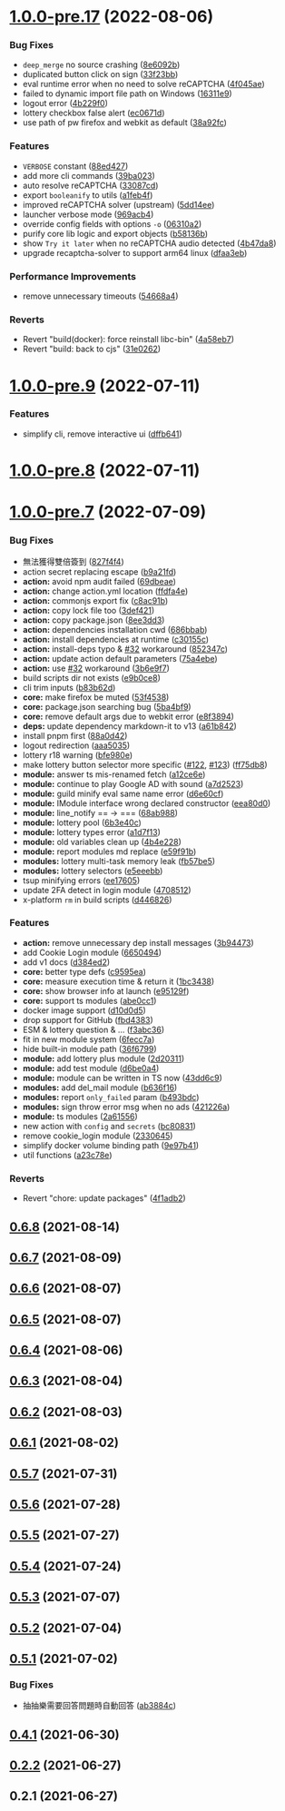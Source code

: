 # [1.0.0-pre.17](https://gitlab.com/JacobLinCool/bahamut-automation/compare/v1.0.0-pre.9...v1.0.0-pre.17) (2022-08-06)


### Bug Fixes

* `deep_merge` no source crashing ([8e6092b](https://gitlab.com/JacobLinCool/bahamut-automation/commit/8e6092bdf2ee52128c4acf7b0cb226fb7e76b80b))
* duplicated button click on sign ([33f23bb](https://gitlab.com/JacobLinCool/bahamut-automation/commit/33f23bb72a7eeaa288da1548ec77abf1730b69f2))
* eval runtime error when no need to solve reCAPTCHA ([4f045ae](https://gitlab.com/JacobLinCool/bahamut-automation/commit/4f045ae0c082feb88d926895dad4ab6f04bb9e15))
* failed to dynamic import file path on Windows ([16311e9](https://gitlab.com/JacobLinCool/bahamut-automation/commit/16311e94fd9a97060dd98621b5e42a78da82406f))
* logout error ([4b229f0](https://gitlab.com/JacobLinCool/bahamut-automation/commit/4b229f01ae653344e27c99eef1ddf59936a9eac8))
* lottery checkbox false alert ([ec0671d](https://gitlab.com/JacobLinCool/bahamut-automation/commit/ec0671de2629dedf60d5d49d2af839d31d6148a1))
* use path of pw firefox and webkit as default ([38a92fc](https://gitlab.com/JacobLinCool/bahamut-automation/commit/38a92fc61fa841742cb613bc25c15c70cc6a0bac))


### Features

* `VERBOSE` constant ([88ed427](https://gitlab.com/JacobLinCool/bahamut-automation/commit/88ed427a2bfb46becb492b9c42140c0760628779))
* add more cli commands ([39ba023](https://gitlab.com/JacobLinCool/bahamut-automation/commit/39ba023208fec4204b11deca68c929967b5bb58f))
* auto resolve reCAPTCHA ([33087cd](https://gitlab.com/JacobLinCool/bahamut-automation/commit/33087cd61985a84c677932a10b0d1062e707f416))
* export `booleanify` to utils ([a1feb4f](https://gitlab.com/JacobLinCool/bahamut-automation/commit/a1feb4ff65fd82db1fba555f0e75fc1a69ec6225))
* improved reCAPTCHA solver (upstream) ([5dd14ee](https://gitlab.com/JacobLinCool/bahamut-automation/commit/5dd14ee137992a20853b148f8adf69f1cabf1bfc))
* launcher verbose mode ([969acb4](https://gitlab.com/JacobLinCool/bahamut-automation/commit/969acb47293e7c9f90f4e6f8efbe999811479324))
* override config fields with options `-o` ([06310a2](https://gitlab.com/JacobLinCool/bahamut-automation/commit/06310a225b25d9288905a63ed5b312a46f256b34))
* purify core lib logic and export objects ([b58136b](https://gitlab.com/JacobLinCool/bahamut-automation/commit/b58136ba34fc5491c73c391ca874aadc40cd56ea))
* show `Try it later` when no reCAPTCHA audio detected ([4b47da8](https://gitlab.com/JacobLinCool/bahamut-automation/commit/4b47da8b0117d0832e9a279b906ac4e86eb1fde4))
* upgrade recaptcha-solver to support arm64 linux ([dfaa3eb](https://gitlab.com/JacobLinCool/bahamut-automation/commit/dfaa3eb6ce817dcd0edb890306344712367c09fb))


### Performance Improvements

* remove unnecessary timeouts ([54668a4](https://gitlab.com/JacobLinCool/bahamut-automation/commit/54668a46ade094b8b54a337fd083b50f4100696a))


### Reverts

* Revert "build(docker): force reinstall libc-bin" ([4a58eb7](https://gitlab.com/JacobLinCool/bahamut-automation/commit/4a58eb731533c4b5b54d2417bf3188ae3b98e26d))
* Revert "build: back to cjs" ([31e0262](https://gitlab.com/JacobLinCool/bahamut-automation/commit/31e0262efa3a4234bc2510ab1628f15ce8c72c04))



# [1.0.0-pre.9](https://gitlab.com/JacobLinCool/bahamut-automation/compare/v1.0.0-pre.8...v1.0.0-pre.9) (2022-07-11)


### Features

* simplify cli, remove interactive ui ([dffb641](https://gitlab.com/JacobLinCool/bahamut-automation/commit/dffb641992ffc9b1375f78c9aa49eb16a0205097))



# [1.0.0-pre.8](https://gitlab.com/JacobLinCool/bahamut-automation/compare/v1.0.0-pre.7...v1.0.0-pre.8) (2022-07-11)



# [1.0.0-pre.7](https://gitlab.com/JacobLinCool/bahamut-automation/compare/v0.6.8...v1.0.0-pre.7) (2022-07-09)


### Bug Fixes

* 無法獲得雙倍簽到 ([827f4f4](https://gitlab.com/JacobLinCool/bahamut-automation/commit/827f4f42d818a85c3eed3ab12665e9936f3800db))
* action secret replacing escape ([b9a21fd](https://gitlab.com/JacobLinCool/bahamut-automation/commit/b9a21fd0c8b48720d6a9257588413746a29dbf4a))
* **action:** avoid npm audit failed ([69dbeae](https://gitlab.com/JacobLinCool/bahamut-automation/commit/69dbeaef3adf2cbb737d8cdb891bfb5ae2362bef))
* **action:** change action.yml location ([ffdfa4e](https://gitlab.com/JacobLinCool/bahamut-automation/commit/ffdfa4e0bc66e004b2dcc34b8e82f164652f3ba3))
* **action:** commonjs export fix ([c8ac91b](https://gitlab.com/JacobLinCool/bahamut-automation/commit/c8ac91b5c18d08a9eca58f19cbdd9e985651e6ef))
* **action:** copy lock file too ([3def421](https://gitlab.com/JacobLinCool/bahamut-automation/commit/3def421356968a012c98d87cd1f020b2bc2b2759))
* **action:** copy package.json ([8ee3dd3](https://gitlab.com/JacobLinCool/bahamut-automation/commit/8ee3dd3a18c5e3b506e362600d9dd6fb81e69016))
* **action:** dependencies installation cwd ([686bbab](https://gitlab.com/JacobLinCool/bahamut-automation/commit/686bbab3ac53753e9e934de15ea8e729b6fa499a))
* **action:** install dependencies at runtime ([c30155c](https://gitlab.com/JacobLinCool/bahamut-automation/commit/c30155c9d8009146a7cca633ab6f6678b234ebd5))
* **action:** install-deps typo & [#32](https://gitlab.com/JacobLinCool/bahamut-automation/issues/32) workaround ([852347c](https://gitlab.com/JacobLinCool/bahamut-automation/commit/852347cc411bfa68468370cd66f93dfc7e2c77c2))
* **action:** update action default parameters ([75a4ebe](https://gitlab.com/JacobLinCool/bahamut-automation/commit/75a4ebe8d12248fa95895943c8c097e3ed6a2ef2))
* **action:** use [#32](https://gitlab.com/JacobLinCool/bahamut-automation/issues/32) workaround ([3b6e9f7](https://gitlab.com/JacobLinCool/bahamut-automation/commit/3b6e9f701c20f139e7e3a4a3fafb34e115405133))
* build scripts dir not exists ([e9b0ce8](https://gitlab.com/JacobLinCool/bahamut-automation/commit/e9b0ce855e2d749b7a6f6267914a4c29acfd2c92))
* cli trim inputs ([b83b62d](https://gitlab.com/JacobLinCool/bahamut-automation/commit/b83b62d17fcb7d772ae28b55c0715436250bf26c))
* **core:** make firefox be muted ([53f4538](https://gitlab.com/JacobLinCool/bahamut-automation/commit/53f45384651b64bf8c9ebddab065630ef74e042a))
* **core:** package.json searching bug ([5ba4bf9](https://gitlab.com/JacobLinCool/bahamut-automation/commit/5ba4bf9f4479ef6e9245db68565b6a0ed8534abe))
* **core:** remove default args due to webkit error ([e8f3894](https://gitlab.com/JacobLinCool/bahamut-automation/commit/e8f3894f5afe186174ef8a6d4b6229e2137a90e4))
* **deps:** update dependency markdown-it to v13 ([a61b842](https://gitlab.com/JacobLinCool/bahamut-automation/commit/a61b842420b662a3610035a11e5cf6321345980a))
* install pnpm first ([88a0d42](https://gitlab.com/JacobLinCool/bahamut-automation/commit/88a0d42abc5a5693ba369b26e004793bd526c915))
* logout redirection ([aaa5035](https://gitlab.com/JacobLinCool/bahamut-automation/commit/aaa5035105dc310930e755521aa1b480b199c55b))
* lottery r18 warning ([bfe980e](https://gitlab.com/JacobLinCool/bahamut-automation/commit/bfe980e0c4a722fc55bf1bf3ff66155ed5ed523c))
* make lottery button selector more specific ([#122](https://gitlab.com/JacobLinCool/bahamut-automation/issues/122), [#123](https://gitlab.com/JacobLinCool/bahamut-automation/issues/123)) ([ff75db8](https://gitlab.com/JacobLinCool/bahamut-automation/commit/ff75db832d9e15c63e085c3212bb09b3690bda16))
* **module:** answer ts mis-renamed fetch ([a12ce6e](https://gitlab.com/JacobLinCool/bahamut-automation/commit/a12ce6e3286e4145dae007a5ebe0b142c51c9850))
* **module:** continue to play Google AD with sound ([a7d2523](https://gitlab.com/JacobLinCool/bahamut-automation/commit/a7d2523135f657cf302a265fd8538e3565d96760))
* **module:** guild minify eval same name error ([d6e60cf](https://gitlab.com/JacobLinCool/bahamut-automation/commit/d6e60cf879d3532fbe386552f53a43246f272f77))
* **module:** IModule interface wrong declared constructor ([eea80d0](https://gitlab.com/JacobLinCool/bahamut-automation/commit/eea80d00582d2a93b391ea5af77b4d32db94058f))
* **module:** line_notify == -> === ([68ab988](https://gitlab.com/JacobLinCool/bahamut-automation/commit/68ab988ffbfd3dae9c9df531b9207096a65daed1))
* **module:** lottery pool ([6b3e40c](https://gitlab.com/JacobLinCool/bahamut-automation/commit/6b3e40c6f4fa208b94f853cff2dc507d0d256e8f))
* **module:** lottery types error ([a1d7f13](https://gitlab.com/JacobLinCool/bahamut-automation/commit/a1d7f139b11f23b0306912fd9c2b557648575337))
* **module:** old variables clean up ([4b4e228](https://gitlab.com/JacobLinCool/bahamut-automation/commit/4b4e2286440c572be5f28a52bc5c535962847a04))
* **module:** report modules md replace ([e59f91b](https://gitlab.com/JacobLinCool/bahamut-automation/commit/e59f91b48849bb0ae0a3df1a3e35acd0e6b2456f))
* **modules:** lottery multi-task memory leak ([fb57be5](https://gitlab.com/JacobLinCool/bahamut-automation/commit/fb57be50248898817eb28a2dbc560a9e8188728f))
* **modules:** lottery selectors ([e5eeebb](https://gitlab.com/JacobLinCool/bahamut-automation/commit/e5eeebb073737271423fcf58d3f645b60dc11fe3))
* tsup minifying errors ([ee17605](https://gitlab.com/JacobLinCool/bahamut-automation/commit/ee17605ac682ce7b2250f4ccabf1ba1f09111521))
* update 2FA detect in login module ([4708512](https://gitlab.com/JacobLinCool/bahamut-automation/commit/4708512f5a897bcc533e52f3d901a3fea38df700))
* x-platform `rm` in build scripts ([d446826](https://gitlab.com/JacobLinCool/bahamut-automation/commit/d44682682b49983b72dce94957a5bcc7629fff10))


### Features

* **action:** remove unnecessary dep install messages ([3b94473](https://gitlab.com/JacobLinCool/bahamut-automation/commit/3b944735ff1b42e137bb525d158961b84ce3da96))
* add Cookie Login module ([6650494](https://gitlab.com/JacobLinCool/bahamut-automation/commit/66504945625fb606b4e2d966a24e881fafdbda77))
* add v1 docs ([d384ed2](https://gitlab.com/JacobLinCool/bahamut-automation/commit/d384ed25f5599e4e692e127c450320362af228ff))
* **core:** better type defs ([c9595ea](https://gitlab.com/JacobLinCool/bahamut-automation/commit/c9595ea052f7c32a7fdb8a2d747dbcae39681671))
* **core:** measure execution time & return it ([1bc3438](https://gitlab.com/JacobLinCool/bahamut-automation/commit/1bc34386e0b988eeee9fc3222f422bb3052e5b46))
* **core:** show browser info at launch ([e95129f](https://gitlab.com/JacobLinCool/bahamut-automation/commit/e95129f2c9caa2c97e23bf25f05a78a82e702a35))
* **core:** support ts modules ([abe0cc1](https://gitlab.com/JacobLinCool/bahamut-automation/commit/abe0cc137c05f4966596fe0eed7dac853967931c))
* docker image support ([d10d0d5](https://gitlab.com/JacobLinCool/bahamut-automation/commit/d10d0d55333c857f602d824ded9b47abab207596))
* drop support for GitHub ([fbd4383](https://gitlab.com/JacobLinCool/bahamut-automation/commit/fbd4383703968f2877336dae54d1ceb848ef7f92))
* ESM & lottery question & ... ([f3abc36](https://gitlab.com/JacobLinCool/bahamut-automation/commit/f3abc360a75aedc530cdd767bcfdc9c6db6cb497))
* fit in new module system ([6fecc7a](https://gitlab.com/JacobLinCool/bahamut-automation/commit/6fecc7a5f9898d53d825c7fdf78c46bf1b9767d1))
* hide built-in module path ([36f6799](https://gitlab.com/JacobLinCool/bahamut-automation/commit/36f6799bd94166966fddae41cbb794def8da32c9))
* **module:** add lottery plus module ([2d20311](https://gitlab.com/JacobLinCool/bahamut-automation/commit/2d20311fd23d5ce68488a18d2184102650fc7c3c))
* **module:** add test module ([d6be0a4](https://gitlab.com/JacobLinCool/bahamut-automation/commit/d6be0a4e29ec21f6537063dc6e8fc285fdddc239))
* **module:** module can be written in TS now ([43dd6c9](https://gitlab.com/JacobLinCool/bahamut-automation/commit/43dd6c9fc36bcb0de42dd707f2ac098fe1940839))
* **modules:** add del_mail module ([b636f16](https://gitlab.com/JacobLinCool/bahamut-automation/commit/b636f1664dcf1e2966b0575f5179b285efcee3dd))
* **modules:** report `only_failed` param ([b493bdc](https://gitlab.com/JacobLinCool/bahamut-automation/commit/b493bdc2f24dc06d9b4112eb481af4ca62f6e2c1))
* **modules:** sign throw error msg when no ads ([421226a](https://gitlab.com/JacobLinCool/bahamut-automation/commit/421226a1cfe590297444f25646a9fe53480fadbb))
* **module:** ts modules ([2a61556](https://gitlab.com/JacobLinCool/bahamut-automation/commit/2a61556fd427a0f44609ae0b388a80849f266000))
* new action with `config` and `secrets` ([bc80831](https://gitlab.com/JacobLinCool/bahamut-automation/commit/bc808310d4c9d705999116afafa6df7b3faa42e5))
* remove cookie_login module ([2330645](https://gitlab.com/JacobLinCool/bahamut-automation/commit/2330645c92aae24589a1f80fd7ae36fec088893e))
* simplify docker volume binding path ([9e97b41](https://gitlab.com/JacobLinCool/bahamut-automation/commit/9e97b4140e67a4b65c9f880da97be810b15a1859))
* util functions ([a23c78e](https://gitlab.com/JacobLinCool/bahamut-automation/commit/a23c78e7d2568bb8afbc8739eb30a1960046dc62))


### Reverts

* Revert "chore: update packages" ([4f1adb2](https://gitlab.com/JacobLinCool/bahamut-automation/commit/4f1adb2cde4d0112bd02dde8b6d9daa8275c6e1c))



## [0.6.8](https://gitlab.com/JacobLinCool/bahamut-automation/compare/v0.6.7...v0.6.8) (2021-08-14)



## [0.6.7](https://gitlab.com/JacobLinCool/bahamut-automation/compare/v0.6.6...v0.6.7) (2021-08-09)



## [0.6.6](https://gitlab.com/JacobLinCool/bahamut-automation/compare/v0.6.5...v0.6.6) (2021-08-07)



## [0.6.5](https://gitlab.com/JacobLinCool/bahamut-automation/compare/v0.6.4...v0.6.5) (2021-08-07)



## [0.6.4](https://gitlab.com/JacobLinCool/bahamut-automation/compare/v0.6.3...v0.6.4) (2021-08-06)



## [0.6.3](https://gitlab.com/JacobLinCool/bahamut-automation/compare/v0.6.2...v0.6.3) (2021-08-04)



## [0.6.2](https://gitlab.com/JacobLinCool/bahamut-automation/compare/v0.6.1...v0.6.2) (2021-08-03)



## [0.6.1](https://gitlab.com/JacobLinCool/bahamut-automation/compare/v0.5.7...v0.6.1) (2021-08-02)



## [0.5.7](https://gitlab.com/JacobLinCool/bahamut-automation/compare/v0.5.6...v0.5.7) (2021-07-31)



## [0.5.6](https://gitlab.com/JacobLinCool/bahamut-automation/compare/v0.5.5...v0.5.6) (2021-07-28)



## [0.5.5](https://gitlab.com/JacobLinCool/bahamut-automation/compare/v0.5.4...v0.5.5) (2021-07-27)



## [0.5.4](https://gitlab.com/JacobLinCool/bahamut-automation/compare/v0.5.3...v0.5.4) (2021-07-24)



## [0.5.3](https://gitlab.com/JacobLinCool/bahamut-automation/compare/v0.5.2...v0.5.3) (2021-07-07)



## [0.5.2](https://gitlab.com/JacobLinCool/bahamut-automation/compare/v0.5.1...v0.5.2) (2021-07-04)



## [0.5.1](https://gitlab.com/JacobLinCool/bahamut-automation/compare/v0.4.1...v0.5.1) (2021-07-02)


### Bug Fixes

* 抽抽樂需要回答問題時自動回答 ([ab3884c](https://gitlab.com/JacobLinCool/bahamut-automation/commit/ab3884c11095d1108b615e1290dbe1ea3ed022d2))



## [0.4.1](https://gitlab.com/JacobLinCool/bahamut-automation/compare/v0.2.2...v0.4.1) (2021-06-30)



## [0.2.2](https://gitlab.com/JacobLinCool/bahamut-automation/compare/v0.2.1...v0.2.2) (2021-06-27)



## 0.2.1 (2021-06-27)



